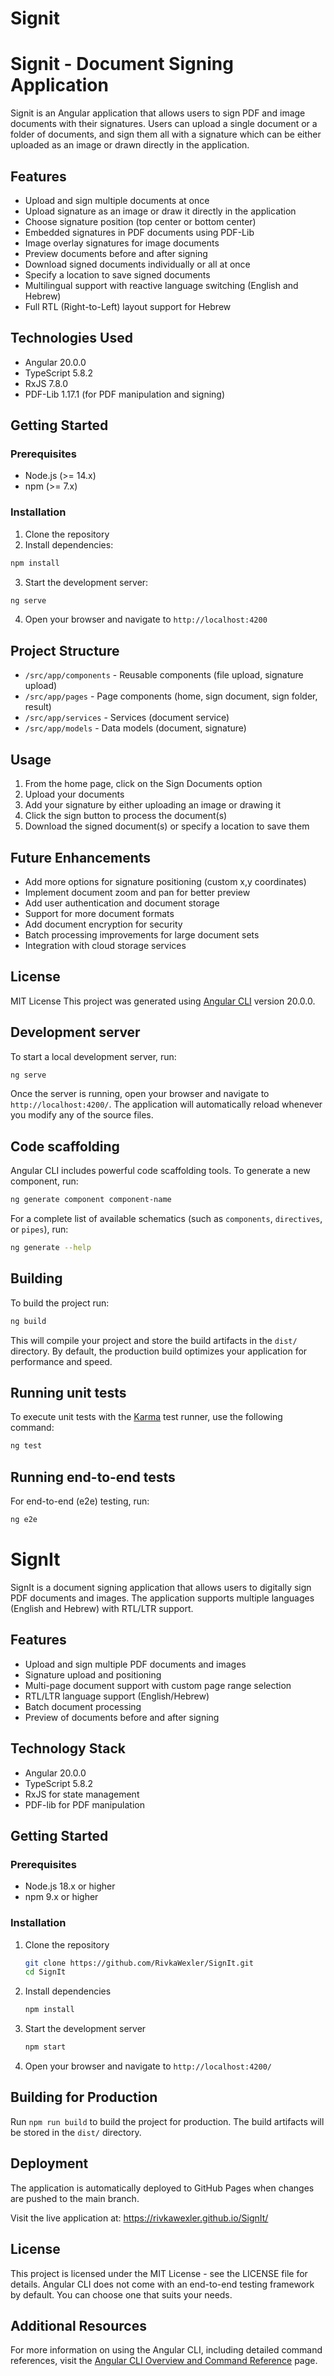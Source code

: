 # Signit
# Signit - Document Signing Application

Signit is an Angular application that allows users to sign PDF and image documents with their signatures. Users can upload a single document or a folder of documents, and sign them all with a signature which can be either uploaded as an image or drawn directly in the application.

## Features

- Upload and sign multiple documents at once
- Upload signature as an image or draw it directly in the application
- Choose signature position (top center or bottom center)
- Embedded signatures in PDF documents using PDF-Lib
- Image overlay signatures for image documents
- Preview documents before and after signing
- Download signed documents individually or all at once
- Specify a location to save signed documents
- Multilingual support with reactive language switching (English and Hebrew)
- Full RTL (Right-to-Left) layout support for Hebrew

## Technologies Used

- Angular 20.0.0
- TypeScript 5.8.2
- RxJS 7.8.0
- PDF-Lib 1.17.1 (for PDF manipulation and signing)

## Getting Started

### Prerequisites

- Node.js (>= 14.x)
- npm (>= 7.x)

### Installation

1. Clone the repository
2. Install dependencies:

```bash
npm install
```

3. Start the development server:

```bash
ng serve
```

4. Open your browser and navigate to `http://localhost:4200`

## Project Structure

- `/src/app/components` - Reusable components (file upload, signature upload)
- `/src/app/pages` - Page components (home, sign document, sign folder, result)
- `/src/app/services` - Services (document service)
- `/src/app/models` - Data models (document, signature)

## Usage

1. From the home page, click on the Sign Documents option
2. Upload your documents
3. Add your signature by either uploading an image or drawing it
4. Click the sign button to process the document(s)
5. Download the signed document(s) or specify a location to save them

## Future Enhancements

- Add more options for signature positioning (custom x,y coordinates)
- Implement document zoom and pan for better preview
- Add user authentication and document storage
- Support for more document formats
- Add document encryption for security
- Batch processing improvements for large document sets
- Integration with cloud storage services

## License

MIT License
This project was generated using [Angular CLI](https://github.com/angular/angular-cli) version 20.0.0.

## Development server

To start a local development server, run:

```bash
ng serve
```

Once the server is running, open your browser and navigate to `http://localhost:4200/`. The application will automatically reload whenever you modify any of the source files.

## Code scaffolding

Angular CLI includes powerful code scaffolding tools. To generate a new component, run:

```bash
ng generate component component-name
```

For a complete list of available schematics (such as `components`, `directives`, or `pipes`), run:

```bash
ng generate --help
```

## Building

To build the project run:

```bash
ng build
```

This will compile your project and store the build artifacts in the `dist/` directory. By default, the production build optimizes your application for performance and speed.

## Running unit tests

To execute unit tests with the [Karma](https://karma-runner.github.io) test runner, use the following command:

```bash
ng test
```

## Running end-to-end tests

For end-to-end (e2e) testing, run:

```bash
ng e2e
```
# SignIt

SignIt is a document signing application that allows users to digitally sign PDF documents and images. The application supports multiple languages (English and Hebrew) with RTL/LTR support.

## Features

- Upload and sign multiple PDF documents and images
- Signature upload and positioning
- Multi-page document support with custom page range selection
- RTL/LTR language support (English/Hebrew)
- Batch document processing
- Preview of documents before and after signing

## Technology Stack

- Angular 20.0.0
- TypeScript 5.8.2
- RxJS for state management
- PDF-lib for PDF manipulation

## Getting Started

### Prerequisites

- Node.js 18.x or higher
- npm 9.x or higher

### Installation

1. Clone the repository
   ```bash
   git clone https://github.com/RivkaWexler/SignIt.git
   cd SignIt
   ```

2. Install dependencies
   ```bash
   npm install
   ```

3. Start the development server
   ```bash
   npm start
   ```

4. Open your browser and navigate to `http://localhost:4200/`

## Building for Production

Run `npm run build` to build the project for production. The build artifacts will be stored in the `dist/` directory.

## Deployment

The application is automatically deployed to GitHub Pages when changes are pushed to the main branch.

Visit the live application at: https://rivkawexler.github.io/SignIt/

## License

This project is licensed under the MIT License - see the LICENSE file for details.
Angular CLI does not come with an end-to-end testing framework by default. You can choose one that suits your needs.

## Additional Resources

For more information on using the Angular CLI, including detailed command references, visit the [Angular CLI Overview and Command Reference](https://angular.dev/tools/cli) page.
